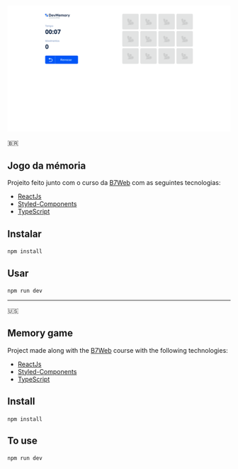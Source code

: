 ![](src/assets/image.png)

🇧🇷
## Jogo da mémoria
Projeito feito junto com o curso da [B7Web](https://b7web.com.br) com as seguintes tecnologias: 
- [ReactJs](https://reactjs.org/)
- [Styled-Components](https://styled-components.com/)
- [TypeScript](https://www.typescriptlang.org/)

## Instalar 
`npm install`

## Usar 
`npm run dev`

---
🇺🇸

## Memory game





Project made along with the [B7Web](https://b7web.com.br) course  with the following technologies:

- [ReactJs](https://reactjs.org/)
- [Styled-Components](https://styled-components.com/)
- [TypeScript](https://www.typescriptlang.org/)

## Install
`npm install`

## To use
`npm run dev`
